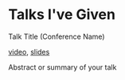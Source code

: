 # Talks I've Given

Talk Title (Conference Name)

[video](http://example.com), [slides](http://example.com)

Abstract or summary of your talk